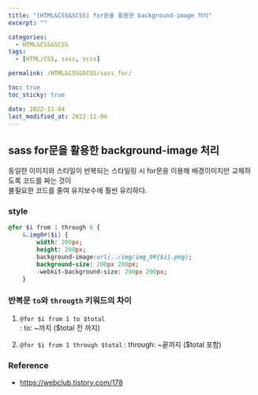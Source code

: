 ```yaml
---
title: "[HTML&CSS&SCSS] for문을 활용한 background-image 처리"
excerpt: ""

categories:
  - HTML&CSS&SCSS
tags:
  - [HTML/CSS, sass, scss]

permalink: /HTML&CSS&SCSS/sass_for/

toc: true
toc_sticky: true

date: 2022-11-04
last_modified_at: 2022-11-04
---
```


## sass for문을 활용한 background-image 처리 
동일한 이미지와 스타일이 반복되는 스타일링 시 for문을 이용해 배경이미지만 교체하도록 코드를 짜는 것이   
불필요한 코드를 줄여 유지보수에 훨씬 유리하다.

### style
```sass
@for $i from 1 through 6 {
    &.img0#{$i} { 
        width: 200px;
        height: 200px;
        background-image:url(../img/img_0#{$i}.png);
        background-size: 200px 200px;
        -webkit-background-size: 200px 200px;
    }
```


### 반복문 `to`와 `througth` 키워드의 차이
1. `@for $i from 1 to $total`  
: to: ~까지 ($total 전 까지)

2. `@for $i from 1 through $total`
: through: ~끝까지 ($total 포함)



### Reference
- https://webclub.tistory.com/178
